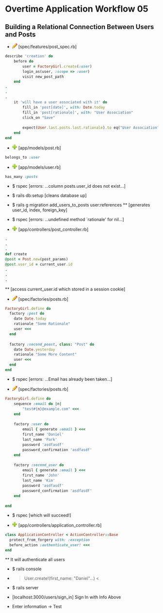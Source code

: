 # Overtime Application Workflow 05

## Building a Relational Connection Between Users and Posts

- ![edit](edit.png) [spec/features/post_spec.rb]
```rb
describe 'creation' do
	before do
		user = FactoryGirl.create(:user)
		login_as(user, :scope => :user)
		visit new_post_path
	end
.
.
.
	it 'will have a user associated with it' do
		fill_in 'post[date]', with: Date.today
		fill_in 'post[rationale]', with: "User Association"
		click_on "Save"

		expect(User.last.posts.last.rationale).to eq("User Association")
	end
end
```

- ![add](plus.png) [app/models/post.rb]
```rb
belongs_to :user
```

- ![add](plus.png) [app/models/user.rb]
```rb
has_many :posts
```
- $ rspec [errors: ...column posts.user_id does not exist...]

- $ rails db:setup [cleans database up]

- $ rails g migration add_users_to_posts user:references 
** [generates user_id, index, foreign_key]

- $ rspec [errors: ...undefined method `rationale' for nil...]

- ![add](plus.png) [app/controllers/post_controller.rb]
```rb
.
.
.
def create
@post = Post.new(post_params)
@post.user_id = current_user.id
.
.
.
```
** [access current_user.id which stored in a session cookie]

- ![edit](edit.png) [spec/factories/posts.rb]
```rb
FactoryGirl.define do
  factory :post do
    date Date.today
    rationale "Some Rationale"
    user <<<
  end

  factory :second_poast, class: "Post" do
  	date Date.yesterday
  	rationale "Some More Content"
  	user <<<
  end
end
```

- $ rspec [errors: ...Email has already been taken...]

- ![edit](edit.png) [spec/factories/posts.rb]
```rb
FactoryGirl.define do 
	sequence :email do |n|   
		"test#{n}@example.com" <<<
	end

	factory :user do
		email { generate :email } <<<
		first_name 'Daniel'
		last_name 'Park'
		password 'asdfasdf'
		password_confirmation 'asdfasdf'
	end

	factory :second_user do
		email { generate :email } <<<
		first_name 'John'
		last_name 'Kim'
		password 'asdfasdf'
		password_confirmation 'asdfasdf'
	end

end
```

- $ rspec [which will succeed!]

- ![add](plus.png) [app/controllers/application_controller.rb]
```rb
class ApplicationController < ActionController::Base
  protect_from_forgery with: :exception
  before_action :authenticate_user! <<<
end
```
** It will authenticate all users 

- $ rails console
- > User.create!(first_name: "Daniel"...) <

- $ rails server
- [localhost:3000/users/sign_in] Sign In with Info Above
- Enter information -> Test
